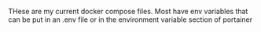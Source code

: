THese are my current docker compose files.  Most have env variables that can be put in an .env file or in the environment variable section of portainer
